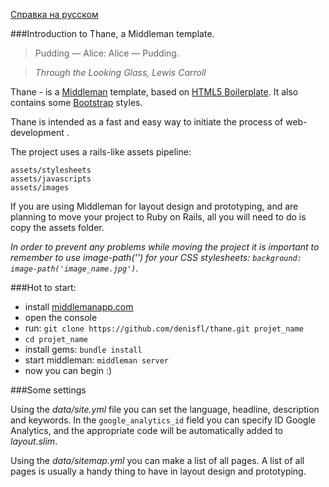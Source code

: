 [Справка на русском](https://github.com/denisfl/thane/wiki/%D0%A1%D0%BF%D1%80%D0%B0%D0%B2%D0%BA%D0%B0-%D0%BD%D0%B0-%D1%80%D1%83%D1%81%D1%81%D0%BA%D0%BE%D0%BC)

###Introduction to Thane, a Middleman template.

> Pudding — Alice: Alice — Pudding.

> *Through the Looking Glass, Lewis Carroll*

Thane - is a [Middleman](http://middlemanapp.com) template, based on [HTML5 Boilerplate](http://html5boilerplate.com). It also contains some [Bootstrap](htp://getbootstrap.com) styles.

Thane is intended as a fast and easy way to initiate the process of web-development . 

The project uses a rails-like assets pipeline:

    assets/stylesheets 
    assets/javascripts 
    assets/images

If you are using Middleman for layout design and prototyping, and are planning to move your project to Ruby on Rails, all you will need to do is copy the assets folder.

*In order to prevent any problems while moving the project it is important to remember to use image-path('') for your CSS stylesheets: 
`background: image-path('image_name.jpg')`.*

###Hot to start:

  - install [middlemanapp.com](http://middlemanapp.com)
  - open the console
  - run: `git clone https://github.com/denisfl/thane.git projet_name` 
  - `cd projet_name`
  - install gems: `bundle install`
  - start middleman: `middleman server`
  - now you can begin :)

###Some settings

Using the *data/site.yml* file you can set the language, headline, description and keywords. In the `google_analytics_id` field you can specify ID Google Analytics, and  the appropriate code will be automatically added to *layout.slim*.

Using the *data/sitemap.yml* you can make a list of all pages. A list of all pages is usually a handy thing to have in layout design and prototyping.
